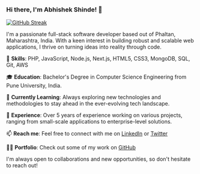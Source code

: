 ### Hi there, I'm Abhishek Shinde! 👋
[![GitHub Streak](https://streak-stats.demolab.com?user=abhieshinde&theme=github-dark&hide_border=true&border_radius=14&card_width=555)](https://etern.tech)

I'm a passionate full-stack software developer based out of Phaltan, Maharashtra, India. With a keen interest in building robust and scalable web applications, I thrive on turning ideas into reality through code.

🚀 **Skills**: PHP, JavaScript, Node.js, Next.js, HTML5, CSS3, MongoDB, SQL, Git, AWS

🎓 **Education**: Bachelor's Degree in Computer Science Engineering from Pune University, India.

🌱 **Currently Learning**: Always exploring new technologies and methodologies to stay ahead in the ever-evolving tech landscape.

💼 **Experience**: Over 5 years of experience working on various projects, ranging from small-scale applications to enterprise-level solutions.

📫 **Reach me**: Feel free to connect with me on [LinkedIn](https://www.linkedin.com/in/abhieshinde/) or [Twitter](https://twitter.com/abhieshinde)

👨‍💻 **Portfolio**: Check out some of my work on [GitHub](https://github.com/etern-tech)

I'm always open to collaborations and new opportunities, so don't hesitate to reach out!

<!--
**AbhieShinde/AbhieShinde** is a ✨ _special_ ✨ repository because its `README.md` (this file) appears on your GitHub profile.

Here are some ideas to get you started:

- 🔭 I’m currently working on ...
- 🌱 I’m currently learning ...
- 👯 I’m looking to collaborate on ...
- 🤔 I’m looking for help with ...
- 💬 Ask me about ...
- 📫 How to reach me: ...
- 😄 Pronouns: ...
- ⚡ Fun fact: ...
-->
